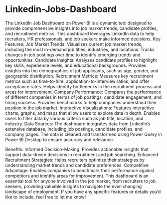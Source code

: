 # Linkedin-Jobs-Dashboard
The LinkedIn Job Dashboard on Power BI is a dynamic tool designed to provide comprehensive insights into job market trends, candidate profiles, and recruitment metrics. This dashboard leverages LinkedIn data to help recruiters, HR professionals, and job seekers make informed decisions.
Key Features:
Job Market Trends:
Visualizes current job market trends, including the most in-demand job titles, industries, and locations.
Tracks changes in job postings over time to identify emerging trends and opportunities.
Candidate Insights:
Analyzes candidate profiles to highlight key skills, experience levels, and educational backgrounds.
Provides insights into the demographics of job applicants, such as age, gender, and geographic distribution.
Recruitment Metrics:
Measures key recruitment metrics such as time-to-hire, application-to-interview ratios, and offer acceptance rates.
Helps identify bottlenecks in the recruitment process and areas for improvement.
Company Performance:
Compares the performance of different companies in terms of job postings, candidate engagement, and hiring success.
Provides benchmarks to help companies understand their position in the job market.
Interactive Visualizations:
Features interactive charts, graphs, and maps that allow users to explore data in depth.
Enables users to filter data by various criteria such as job title, location, and industry.
Data Sources:
The dashboard integrates data from LinkedIn’s extensive database, including job postings, candidate profiles, and company pages. The data is cleaned and transformed using Power Query in Power BI Desktop to ensure accuracy and relevance.

Benefits:
Informed Decision-Making: Provides actionable insights that support data-driven decisions in recruitment and job searching.
Enhanced Recruitment Strategies: Helps recruiters optimize their strategies by understanding market trends and candidate preferences.
Competitive Advantage: Enables companies to benchmark their performance against competitors and identify areas for improvement.
This dashboard is an essential tool for anyone involved in the job market, from recruiters to job seekers, providing valuable insights to navigate the ever-changing landscape of employment. If you have any specific features or details you’d like to include, feel free to let me know!
